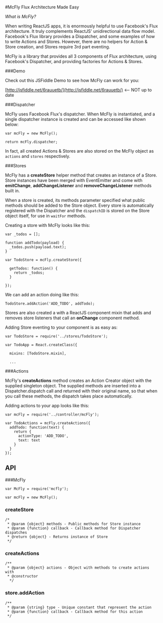 #McFly
Flux Architecture Made Easy

*What is McFly?*

When writing ReactJS apps, it is enormously helpful to use Facebook's Flux architecture. It truly complements ReactJS' unidirectional data flow model. Facebook's Flux library provides a Dispatcher, and some examples of how to write Actions and Stores. However, there are no helpers for Action & Store creation, and Stores require 3rd part eventing.

McFly is a library that provides all 3 components of Flux architecture, using Facebook's Dispatcher, and providing factories for Actions & Stores.

###Demo

Check out this JSFiddle Demo to see how McFly can work for you:

[http://jsfiddle.net/6rauuetb/](http://jsfiddle.net/6rauuetb/) <-- NOT up to date

###Dispatcher

McFly uses Facebook Flux's dispatcher. When McFly is instantiated, and a single dispatcher instance is created and can be accessed like shown below:

	var mcFly = new McFly();

	return mcFly.dispatcher;

In fact, all created Actions & Stores are also stored on the McFly object as `actions` and `stores` respectively.

###Stores

McFly has a **createStore** helper method that creates an instance of a Store. Store instances have been merged with EventEmitter and come with **emitChange**, **addChangeListener** and **removeChangeListener** methods built in.

When a store is created, its methods parameter specified what public methods should be added to the Store object. Every store is automatically registered with the Dispatcher and the `dispatchID` is stored on the Store object itself, for use in `waitFor` methods.

Creating a store with McFly looks like this:

	var _todos = [];

	function addTodo(payload) {
	  _todos.push(payload.text);
	}

	var TodoStore = mcFly.createStore({

	  getTodos: function() {
	    return _todos;
	  }

	});

We can add an action doing like this:

	TodoStore.addAction('ADD_TODO', addTodo);

Stores are also created a with a ReactJS component mixin that adds and removes store listeners that call an **onChange** component method.

Adding Store eventing to your component is as easy as:

	var TodoStore = require('../stores/TodoStore');

	var TodoApp = React.createClass({

	  mixins: [TodoStore.mixin],

	  ...

###Actions

McFly's **createActions** method creates an Action Creator object with the supplied singleton object. The supplied methods are inserted into a Dispatcher.dispatch call and returned with their original name, so that when you call these methods, the dispatch takes place automatically.

Adding actions to your app looks like this:

	var mcFly = require('../controller/mcFly');

	var TodoActions = mcFly.createActions({
	  addTodo: function(text) {
	    return {
	      actionType: 'ADD_TODO',
	      text: text
	    }
	  }
	});

## API

###McFly

	var McFly = require('mcfly');

	var mcFly = new McFly();


### createStore
	/*
	 * @param {object} methods - Public methods for Store instance
	 * @param {function} callback - Callback method for Dispatcher dispatches
	 * @return {object} - Returns instance of Store
	 */

### createActions

    /**
     * @param {object} actions - Object with methods to create actions with
     * @constructor
	  */

### store.addAction
	/**
	 * @param {string} type - Unique constant that represent the action
	 * @param {function} callback - Callback method for this action
	 */